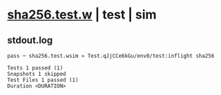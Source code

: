# [sha256.test.w](../../../../../../examples/tests/sdk_tests/util/sha256.test.w) | test | sim

## stdout.log
```log
pass ─ sha256.test.wsim » Test.qJjCCe6kGu/env0/test:inflight sha256

Tests 1 passed (1)
Snapshots 1 skipped
Test Files 1 passed (1)
Duration <DURATION>
```

